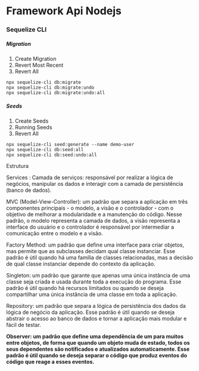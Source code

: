 # Framework Api Nodejs
 
### Sequelize CLI

##### Migration
1. Create Migration
2. Revert Most Recent
3. Revert All

```
npx sequelize-cli db:migrate
npx sequelize-cli db:migrate:undo
npx sequelize-cli db:migrate:undo:all
```

##### Seeds
1. Create Seeds
2. Running Seeds
3. Revert All

```
npx sequelize-cli seed:generate --name demo-user
npx sequelize-cli db:seed:all
npx sequelize-cli db:seed:undo:all
```

Estrutura

Services : Camada de serviços: responsável por realizar a lógica de negócios, manipular os dados e interagir com a camada de persistência (banco de dados).

MVC (Model-View-Controller): um padrão que separa a aplicação em três componentes principais - o modelo, a visão e o controlador - com o objetivo de melhorar a modularidade e a manutenção do código. Nesse padrão, o modelo representa a camada de dados, a visão representa a interface do usuário e o controlador é responsável por intermediar a comunicação entre o modelo e a visão.

Factory Method: um padrão que define uma interface para criar objetos, mas permite que as subclasses decidam qual classe instanciar. Esse padrão é útil quando há uma família de classes relacionadas, mas a decisão de qual classe instanciar depende do contexto da aplicação.

Singleton: um padrão que garante que apenas uma única instância de uma classe seja criada e usada durante toda a execução do programa. Esse padrão é útil quando há recursos limitados ou quando se deseja compartilhar uma única instância de uma classe em toda a aplicação.

Repository: um padrão que separa a lógica de persistência dos dados da lógica de negócio da aplicação. Esse padrão é útil quando se deseja abstrair o acesso ao banco de dados e tornar a aplicação mais modular e fácil de testar.

**Observer: um padrão que define uma dependência de um para muitos entre objetos, de forma que quando um objeto muda de estado, todos os seus dependentes são notificados e atualizados automaticamente. Esse padrão é útil quando se deseja separar o código que produz eventos do código que reage a esses eventos.**